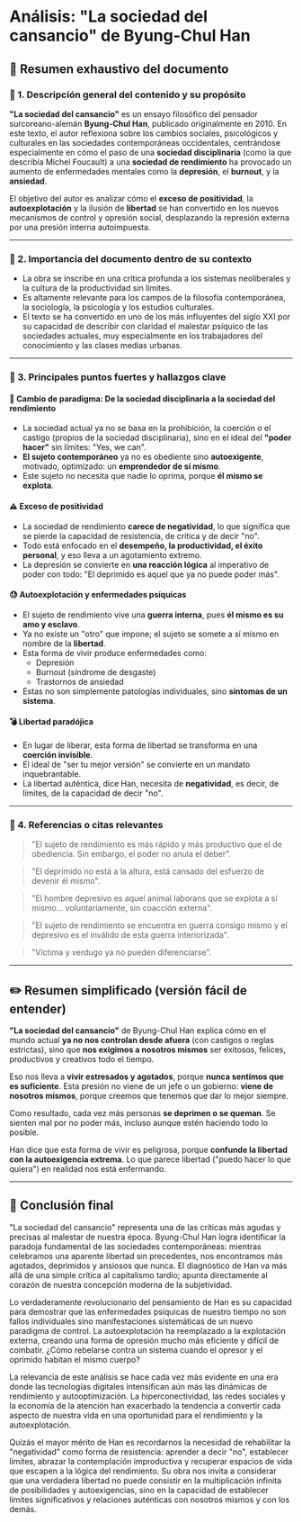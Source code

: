 # Análisis: "La sociedad del cansancio" de Byung-Chul Han

## 🧠 Resumen exhaustivo del documento

### 📌 1. Descripción general del contenido y su propósito

**"La sociedad del cansancio"** es un ensayo filosófico del pensador surcoreano-alemán **Byung-Chul Han**, publicado originalmente en 2010. En este texto, el autor reflexiona sobre los cambios sociales, psicológicos y culturales en las sociedades contemporáneas occidentales, centrándose especialmente en cómo el paso de una **sociedad disciplinaria** (como la que describía Michel Foucault) a una **sociedad de rendimiento** ha provocado un aumento de enfermedades mentales como la **depresión**, el **burnout**, y la **ansiedad**.

El objetivo del autor es analizar cómo el **exceso de positividad**, la **autoexplotación** y la ilusión de **libertad** se han convertido en los nuevos mecanismos de control y opresión social, desplazando la represión externa por una presión interna autoimpuesta.

---

### 📌 2. Importancia del documento dentro de su contexto

* La obra se inscribe en una crítica profunda a los sistemas neoliberales y la cultura de la productividad sin límites.
* Es altamente relevante para los campos de la filosofía contemporánea, la sociología, la psicología y los estudios culturales.
* El texto se ha convertido en uno de los más influyentes del siglo XXI por su capacidad de describir con claridad el malestar psíquico de las sociedades actuales, muy especialmente en los trabajadores del conocimiento y las clases medias urbanas.

---

### 📌 3. Principales puntos fuertes y hallazgos clave

#### 🔄 Cambio de paradigma: De la sociedad disciplinaria a la sociedad del rendimiento

* La sociedad actual ya no se basa en la prohibición, la coerción o el castigo (propios de la sociedad disciplinaria), sino en el ideal del **"poder hacer"** sin límites: "Yes, we can".
* **El sujeto contemporáneo** ya no es obediente sino **autoexigente**, motivado, optimizado: un **emprendedor de sí mismo**.
* Este sujeto no necesita que nadie lo oprima, porque **él mismo se explota**.

#### ⚠️ Exceso de positividad

* La sociedad de rendimiento **carece de negatividad**, lo que significa que se pierde la capacidad de resistencia, de crítica y de decir "no".
* Todo está enfocado en el **desempeño, la productividad, el éxito personal**, y eso lleva a un agotamiento extremo.
* La depresión se convierte en **una reacción lógica** al imperativo de poder con todo: "El deprimido es aquel que ya no puede poder más".

#### 😓 Autoexplotación y enfermedades psíquicas

* El sujeto de rendimiento vive una **guerra interna**, pues **él mismo es su amo y esclavo**.
* Ya no existe un "otro" que impone; el sujeto se somete a sí mismo en nombre de la **libertad**.
* Esta forma de vivir produce enfermedades como:
  * Depresión
  * Burnout (síndrome de desgaste)
  * Trastornos de ansiedad
* Estas no son simplemente patologías individuales, sino **síntomas de un sistema**.

#### 💣 Libertad paradójica

* En lugar de liberar, esta forma de libertad se transforma en una **coerción invisible**.
* El ideal de "ser tu mejor versión" se convierte en un mandato inquebrantable.
* La libertad auténtica, dice Han, necesita de **negatividad**, es decir, de límites, de la capacidad de decir "no".

---

### 📌 4. Referencias o citas relevantes

> "El sujeto de rendimiento es más rápido y más productivo que el de obediencia. Sin embargo, el poder no anula el deber".

> "El deprimido no está a la altura, está cansado del esfuerzo de devenir él mismo".

> "El hombre depresivo es aquel animal laborans que se explota a sí mismo... voluntariamente, sin coacción externa".

> "El sujeto de rendimiento se encuentra en guerra consigo mismo y el depresivo es el inválido de esta guerra interiorizada".

> "Víctima y verdugo ya no pueden diferenciarse".

---

## ✏️ Resumen simplificado (versión fácil de entender)

**"La sociedad del cansancio"** de Byung-Chul Han explica cómo en el mundo actual **ya no nos controlan desde afuera** (con castigos o reglas estrictas), sino que **nos exigimos a nosotros mismos** ser exitosos, felices, productivos y creativos todo el tiempo.

Eso nos lleva a **vivir estresados y agotados**, porque **nunca sentimos que es suficiente**. Esta presión no viene de un jefe o un gobierno: **viene de nosotros mismos**, porque creemos que tenemos que dar lo mejor siempre.

Como resultado, cada vez más personas **se deprimen o se queman**. Se sienten mal por no poder más, incluso aunque estén haciendo todo lo posible.

Han dice que esta forma de vivir es peligrosa, porque **confunde la libertad con la autoexigencia extrema**. Lo que parece libertad ("puedo hacer lo que quiera") en realidad nos está enfermando.

---

## 📝 Conclusión final

"La sociedad del cansancio" representa una de las críticas más agudas y precisas al malestar de nuestra época. Byung-Chul Han logra identificar la paradoja fundamental de las sociedades contemporáneas: mientras celebramos una aparente libertad sin precedentes, nos encontramos más agotados, deprimidos y ansiosos que nunca. El diagnóstico de Han va más allá de una simple crítica al capitalismo tardío; apunta directamente al corazón de nuestra concepción moderna de la subjetividad.

Lo verdaderamente revolucionario del pensamiento de Han es su capacidad para demostrar que las enfermedades psíquicas de nuestro tiempo no son fallos individuales sino manifestaciones sistemáticas de un nuevo paradigma de control. La autoexplotación ha reemplazado a la explotación externa, creando una forma de opresión mucho más eficiente y difícil de combatir. ¿Cómo rebelarse contra un sistema cuando el opresor y el oprimido habitan el mismo cuerpo?

La relevancia de este análisis se hace cada vez más evidente en una era donde las tecnologías digitales intensifican aún más las dinámicas de rendimiento y autooptimización. La hiperconectividad, las redes sociales y la economía de la atención han exacerbado la tendencia a convertir cada aspecto de nuestra vida en una oportunidad para el rendimiento y la autoexplotación.

Quizás el mayor mérito de Han es recordarnos la necesidad de rehabilitar la "negatividad" como forma de resistencia: aprender a decir "no", establecer límites, abrazar la contemplación improductiva y recuperar espacios de vida que escapen a la lógica del rendimiento. Su obra nos invita a considerar que una verdadera libertad no puede consistir en la multiplicación infinita de posibilidades y autoexigencias, sino en la capacidad de establecer límites significativos y relaciones auténticas con nosotros mismos y con los demás.
